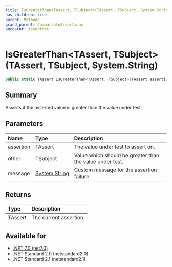 ```yaml
---
title: IsGreaterThan<TAssert, TSubject>(TAssert, TSubject, System.String)
has_children: true
parent: Methods
grand_parent: ComparableAssertions
ancestor: AssertNet
---
```

# IsGreaterThan&lt;TAssert, TSubject&gt;(TAssert, TSubject, System.String)

```csharp
public static TAssert IsGreaterThan<TAssert, TSubject>(TAssert assertion, TSubject other, System.String message);
```

## Summary
Asserts if the asserted value is greater than the value under test.

## Parameters
| Name      | Type                                                                        | Description                                              |
|:----------|:----------------------------------------------------------------------------|:---------------------------------------------------------|
| assertion | TAssert                                                                     | The value under test to assert on.                       |
| other     | TSubject                                                                    | Value which should be greater than the value under test. |
| message   | [System.String](https://learn.microsoft.com/en-us/dotnet/api/system.string) | Custom message for the assertion failure.                |


## Returns
| Type    | Description            |
|:--------|:-----------------------|
| TAssert | The current assertion. |

## Available for
- [.NET 7.0 (net7.0)](https://versionsof.net/core/7.0/)
- .NET Standard 2.0 (netstandard2.0)
- .NET Standard 2.1 (netstandard2.1)
